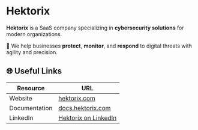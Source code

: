 # Hektorix

**Hektorix** is a SaaS company specializing in **cybersecurity solutions** for modern organizations.

🔐 We help businesses **protect**, **monitor**, and **respond** to digital threats with agility and precision.

## 🌐 Useful Links

| Resource      | URL                                                               |
| ------------- | ----------------------------------------------------------------- |
| Website       | [hektorix.com](https://hektorix.com)                              |
| Documentation | [docs.hektorix.com](https://docs.hektorix.com)                    |
| LinkedIn      | [Hektorix on LinkedIn](https://www.linkedin.com/company/hektorix) |
